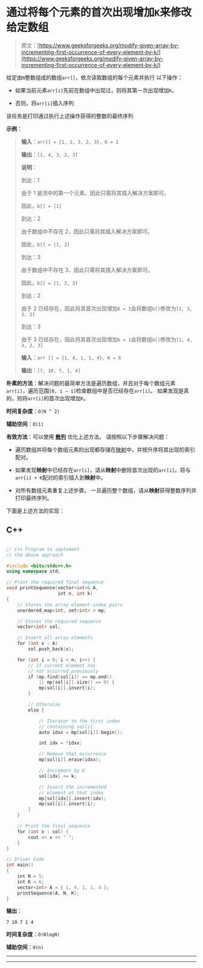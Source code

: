 # 通过将每个元素的首次出现增加`K`来修改给定数组

> 原文：[https://www.geeksforgeeks.org/modify-given-array-by-incrementing-first-occurrence-of-every-element-by-k/](https://www.geeksforgeeks.org/modify-given-array-by-incrementing-first-occurrence-of-every-element-by-k/)



给定由`N`整数组成的数组`arr[]`，依次读取数组的每个元素并执行 以下操作：

*   如果当前元素`arr[i]`先前在数组中出现过，则将其第一次出现增加`K`。

*   否则，将`arr[i]`插入序列

该任务是打印通过执行上述操作获得的整数的最终序列

**示例**：

> **输入**：`arr[] = {1, 2, 3, 2, 3}, K = 1`
>
> **输出**：`[1, 4, 3, 2, 3] `
>
> **说明**：
> 
> 到达：1
>
> 由于 1 是流中的第一个元素，因此只需将其插入解决方案即可。
>
> 因此，`b[] = [1]`
> 
> 到达：2
>
> 由于数组中不存在 2，因此只需将其插入解决方案即可。
>
> 因此，`b[] = [1, 2]`
> 
> 到达：3
>
> 由于数组中不存在 3，因此只需将其插入解决方案即可。
>
> 因此，`b[] = [1, 2, 3]`
> 
> 到达：2
>
> 由于 2 已经存在，因此将其首次出现增加`K = 1`会将数组`b[]`修改为`[1, 3, 3, 2]`
> 
> 到达：3
>
> 由于 3 已经存在，因此将其首次出现增加`K = 1`会将数组`b[]`修改为`[1, 4, 3, 2, 3]`
> 
> **输入**：`arr [] = {1, 4, 1, 1, 4}, K = 6`
>
> **输出**：`[7, 10, 7, 1, 4]`

**朴素的方法**：解决问题的最简单方法是遍历数组，并且对于每个数组元素`arr[i]`，遍历范围`[0, i – 1]`检查数组中是否已经存在`arr[i]`。 如果发现是真的，则将`arr[i]`的首次出现增加`K`。

**时间复杂度**：`O(N ^ 2)`

**辅助空间**：`O(1)`

**有效方法**：可以使用 [**散列**](http://www.geeksforgeeks.org/hashing-data-structure/) 优化上述方法。 请按照以下步骤解决问题：

*   遍历数组并将每个数组元素的出现都存储在[映射](http://www.geeksforgeeks.org/map-associative-containers-the-c-standard-template-library-stl/)中，并按升序将其出现的索引配对。

*   如果发现**映射**中已经存在`arr[i]`，请从**映射**中删除首次出现的`arr[i]`。将与`arr[i] + K`配对的索引插入到**映射**中。

*   对所有数组元素重复上述步骤。 一旦遍历整个数组，请从**映射**获得整数序列并打印最终序列。

下面是上述方法的实现：

## C++

```cpp

// C++ Program to implement 
// the above approach 

#include <bits/stdc++.h> 
using namespace std; 

// Print the required final sequence 
void printSequence(vector<int>& A, 
                   int n, int k) 
{ 
    // Stores the array element-index pairs 
    unordered_map<int, set<int> > mp; 

    // Stores the required sequence 
    vector<int> sol; 

    // Insert all array elements 
    for (int x : A) 
        sol.push_back(x); 

    for (int i = 0; i < n; i++) { 
        // If current element has 
        // not occurred previously 
        if (mp.find(sol[i]) == mp.end() 
            || mp[sol[i]].size() == 0) { 
            mp[sol[i]].insert(i); 
        } 

        // Otherwise 
        else { 

            // Iterator to the first index 
            // containing sol[i] 
            auto idxx = mp[sol[i]].begin(); 

            int idx = *idxx; 

            // Remove that occurrence 
            mp[sol[i]].erase(idxx); 

            // Increment by K 
            sol[idx] += k; 

            // Insert the incremented 
            // element at that index 
            mp[sol[idx]].insert(idx); 
            mp[sol[i]].insert(i); 
        } 
    } 

    // Print the final sequence 
    for (int x : sol) { 
        cout << x << " "; 
    } 
} 

// Driver Code 
int main() 
{ 
    int N = 5; 
    int K = 6; 
    vector<int> A = { 1, 4, 1, 1, 4 }; 
    printSequence(A, N, K); 
}

```

**输出**：

```
7 10 7 1 4

```

**时间复杂度**：`O(NlogN)`

**辅助空间**：`O(n)`



* * *

* * *



